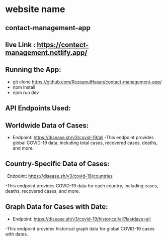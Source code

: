 # website name  
##  contact-management-app
## live Link : https://contect-management.netlify.app/

## Running the App:
- git clone https://github.com/RezoanulHasan/contact-management-app/
- npm install
- npm run dev

## API Endpoints Used:

 ## Worldwide Data of Cases:

- Endpoint: https://disease.sh/v3/covid-19/all
-This endpoint provides global COVID-19 data, including total cases, recovered cases, deaths, and more.

## Country-Specific Data of Cases:

-Endpoint: https://disease.sh/v3/covid-19/countries

-This endpoint provides COVID-19 data for each country, including cases, deaths, recovered cases, and more.

## Graph Data for Cases with Date:
- Endpoint: https://disease.sh/v3/covid-19/historical/all?lastdays=all
  
-This endpoint provides historical graph data for global COVID-19 cases with dates.
  
